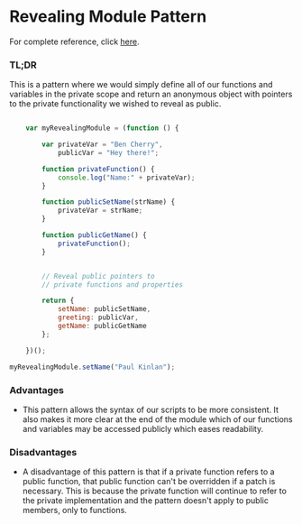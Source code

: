 # Revealing Module Pattern

For complete reference, click [here](http://addyosmani.com/resources/essentialjsdesignpatterns/book/#revealingmodulepatternjavascript).

### TL;DR

This is a pattern where we would simply define all of our functions and variables in the private scope and return an anonymous object with pointers to the private functionality we wished to reveal as public.

```javascript

    var myRevealingModule = (function () {

        var privateVar = "Ben Cherry",
            publicVar = "Hey there!";

        function privateFunction() {
            console.log("Name:" + privateVar);
        }

        function publicSetName(strName) {
            privateVar = strName;
        }

        function publicGetName() {
            privateFunction();
        }


        // Reveal public pointers to
        // private functions and properties

        return {
            setName: publicSetName,
            greeting: publicVar,
            getName: publicGetName
        };

    })();

myRevealingModule.setName("Paul Kinlan");

```

### Advantages
- This pattern allows the syntax of our scripts to be more consistent. It also makes it more clear at the end of the module which of our functions and variables may be accessed publicly which eases readability.

### Disadvantages
- A disadvantage of this pattern is that if a private function refers to a public function, that public function can't be overridden if a patch is necessary. This is because the private function will continue to refer to the private implementation and the pattern doesn't apply to public members, only to functions.
